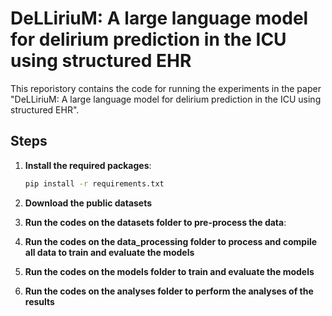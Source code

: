 # DeLLiriuM: A large language model for delirium prediction in the ICU using structured EHR

This reporistory contains the code for running the experiments in the paper "DeLLiriuM: A large language model for delirium prediction in the ICU using structured EHR".

## Steps

1. **Install the required packages**: 
   ```bash
   pip install -r requirements.txt
   ```

2. **Download the public datasets**

3. **Run the codes on the datasets folder to pre-process the data**: 

4. **Run the codes on the data_processing folder to process and compile all data to train and evaluate the models**

5. **Run the codes on the models folder to train and evaluate the models**

6. **Run the codes on the analyses folder to perform the analyses of the results**
